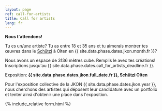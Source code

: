 ```yaml
---
layout: page
ref: call-for-artists
title: Call for artists
lang: fr
---
```


__Nous t'attendons!__ 

Tu es un/une artiste? Tu as entre 18 et 35 ans et tu aimerais montrer tes œuvres dans le [Schützi](https://schuetzi.ch/) à Olten en {{ site.data.phase.dates.jkon.month.fr }}? 

Nous avons un espace de 3136 mètres cube. Remplis le avec tes créations! Inscriptions jusqu'au {{ site.data.phase.dates.call_for_artists_deadline.fr }}.

Exposition: __{{ site.data.phase.dates.jkon.full_date.fr }}, [Schützi](https://schuetzi.ch/) Olten__

Pour l'exposition collective de la JKON {{ site.data.phase.dates.jkon.year }}, nous cherchons des artistes qui déposent leur candidature avec un portfolio et tenter ainsi d'obtenir une place dans l'exposition.

{% include_relative form.html %}
